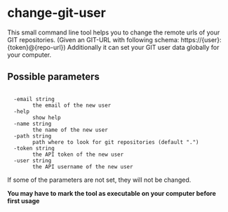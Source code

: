 # change-git-user
This small command line tool helps you to change the remote urls of your GIT repositories. (Given an GIT-URL with following schema: https://{user}:{token}@{repo-url})
Additionally it can set your GIT user data globally for your computer.

## Possible parameters
<pre><code>
  -email string
    	the email of the new user
  -help
    	show help
  -name string
    	the name of the new user
  -path string
    	path where to look for git repositories (default ".")
  -token string
    	the API token of the new user
  -user string
    	the API username of the new user
</code></pre>

If some of the parameters are not set, they will not be changed.

**You may have to mark the tool as executable on your computer before first usage**
